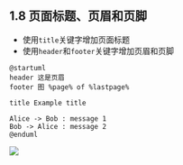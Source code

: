 ## 1.8 页面标题、页眉和页脚
- 使用`title`关键字增加页面标题
- 使用`header`和`footer`关键字增加页眉和页脚

```
@startuml
header 这是页眉
footer 图 %page% of %lastpage%

title Example title

Alice -> Bob : message 1
Bob -> Alice : message 2
@enduml
```

![](http://www.plantuml.com/plantuml/png/SoWkIImgAStDuSf8JKn9BL9uiN_cindhNoxS-dnE9rTQVdu9KEpfx7qAgWM9wQcg2lbf2gevYSKbO1uNLqbcIKwgWcj5Ocu1a0RpkBWSSpAJKnLqxHISyfCKh1HoKukBWQeL3Bc0V90mH1uXOSJba9gN0dG30000)